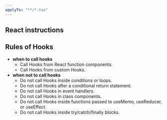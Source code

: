 ```yaml
---
applyTo: "**/*.tsx"
---
```


## React instructions

## Rules of Hooks
  - **when to call hooks**
    - Call Hooks from React function components.
    - Call Hooks from custom Hooks.
  - **when not to call hooks**
    - Do not call Hooks inside conditions or loops.
    - Do not call Hooks after a conditional return statement.
    - Do not call Hooks in event handlers.
    - Do not call Hooks in class components.
    - Do not call Hooks inside functions passed to useMemo, useReducer, or useEffect.
    - Do not call Hooks inside try/catch/finally blocks.
   